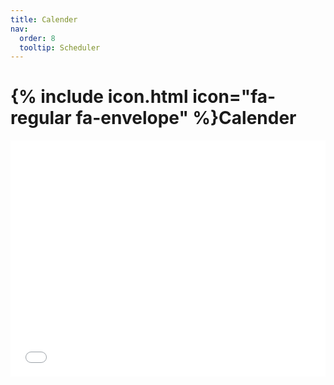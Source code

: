 ```yaml
---
title: Calender
nav:
  order: 8
  tooltip: Scheduler
---
```


# {% include icon.html icon="fa-regular fa-envelope" %}Calender


<div style="position: relative; padding-bottom: 75%; height: 0; overflow: hidden;">
  <iframe src="[https://calendar.google.com/calendar/embed?src=your_calendar_id&ctz=Your_Timezone](https://calendar.google.com/calendar/u/0/r/month/2024/9/1?cid=4798766943770b34d7768c5c28e032c5c7ef972554a18253bfff6128f51078c9%40group.calendar.google.com)" style="position: absolute; top:0; left: 0; width: 100%; height: 100%;" frameborder="0" scrolling="no"></iframe>
</div>
